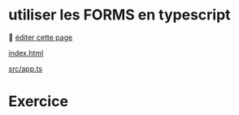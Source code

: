# utiliser les FORMS en typescript

:memo: [éditer cette page](https://gitlab.com/-/ide/project/webdev101/webdev101.gitlab.io/edit/main/-/public/17_forms/README.md)

[index.html](index.html ":include :type=html")

[src/app.ts](src/app.ts ":include :type=code typescript")

# Exercice 
